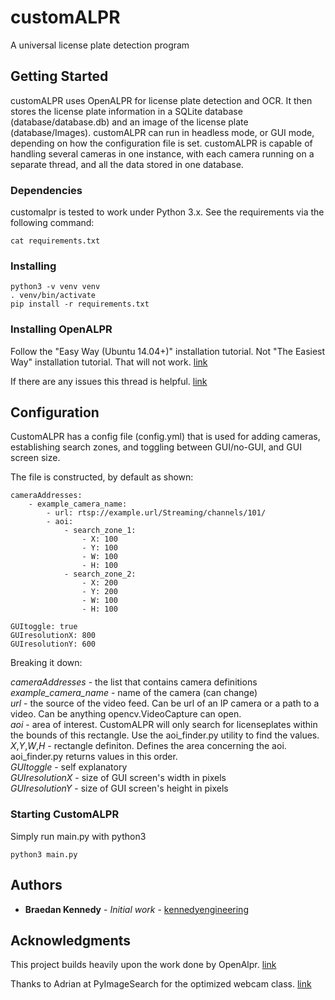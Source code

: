 # customALPR

A universal license plate detection program

## Getting Started

customALPR uses OpenALPR for license plate detection and OCR. It then stores the license plate information
in a SQLite database (database/database.db) and an image of the license plate (database/Images). customALPR can run in headless mode, or GUI mode, depending on
how the configuration file is set. customALPR is capable of handling several cameras in one instance, with each camera running on a 
separate thread, and all the data stored in one database.

### Dependencies

customalpr is tested to work under Python 3.x. See the requirements via the following command:

```
cat requirements.txt
```

### Installing

```
python3 -v venv venv
. venv/bin/activate
pip install -r requirements.txt
```

### Installing OpenALPR

Follow the "Easy Way (Ubuntu 14.04+)" installation tutorial. Not "The Easiest Way" installation tutorial. That will not work. [link](https://github.com/openalpr/openalpr/wiki/Compilation-instructions-(Ubuntu-Linux))

If there are any issues this thread is helpful. [link](https://github.com/openalpr/openalpr/issues/660)

## Configuration

CustomALPR has a config file (config.yml) that is used for adding cameras, establishing search zones, and toggling between GUI/no-GUI, and GUI screen size.

The file is constructed, by default as shown:
```
cameraAddresses:
	- example_camera_name:
		- url: rtsp://example.url/Streaming/channels/101/
		- aoi:
			- search_zone_1:
				- X: 100
				- Y: 100
				- W: 100
				- H: 100
			- search_zone_2:
				- X: 200
				- Y: 200
				- W: 100
				- H: 100

GUItoggle: true
GUIresolutionX: 800
GUIresolutionY: 600
```

Breaking it down:

*cameraAddresses* - the list that contains camera definitions <br />
*example_camera_name* - name of the camera (can change) <br />
*url* - the source of the video feed. Can be url of an IP camera or a path to a video. Can be anything opencv.VideoCapture can open. <br />
*aoi* - area of interest. CustomALPR will only search for licenseplates within the bounds of this rectangle. Use the aoi_finder.py utility to find the values. <br />
*X*,*Y*,*W*,*H* - rectangle definiton. Defines the area concerning the aoi. aoi_finder.py returns values in this order. <br />
*GUItoggle* - self explanatory <br />
*GUIresolutionX* - size of GUI screen's width in pixels <br />
*GUIresolutionY* - size of GUI screen's height in pixels <br />

### Starting CustomALPR

Simply run main.py with python3
```
python3 main.py
```

## Authors

* **Braedan Kennedy** - *Initial work* - [kennedyengineering](https://github.com/kennedyengineering)

## Acknowledgments
This project builds heavily upon the work done by OpenAlpr. [link](https://github.com/openalpr/openalpr)

Thanks to Adrian at PyImageSearch for the optimized webcam class. [link](https://www.pyimagesearch.com/2015/12/21/increasing-webcam-fps-with-python-and-opencv/)
